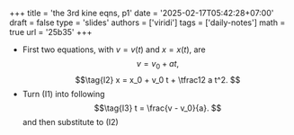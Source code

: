 +++
title = 'the 3rd kine eqns, p1'
date = '2025-02-17T05:42:28+07:00'
draft = false
type = 'slides'
authors = ['viridi']
tags = ['daily-notes']
math = true
url = '25b35'
+++
+ First two equations, with $v = v(t)$ and $x = x(t)$, are
$$\tag{I1}
v = v_0 + at,
$$
$$\tag{I2}
x = x_0 + v_0 t +  \tfrac12 a t^2.
$$
+ Turn (I1) into following 
$$\tag{I3}
t = \frac{v - v_0}{a}.
$$
and then substitute to (I2)
